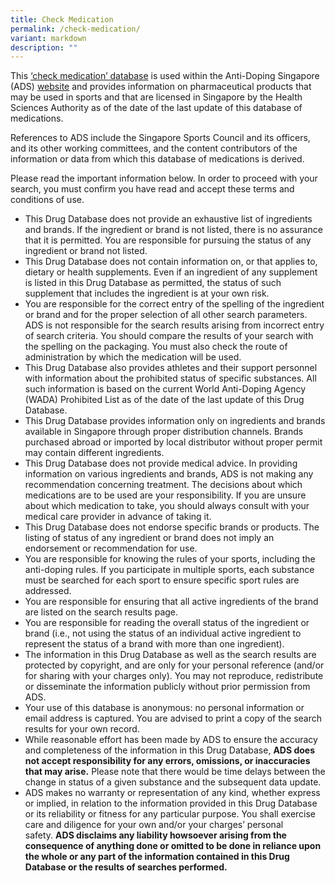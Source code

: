 ```yaml
---
title: Check Medication
permalink: /check-medication/
variant: markdown
description: ""
---
```

This [‘check medication’ database](https://checkmedication.sportsingapore.gov.sg/) is used within the Anti-Doping Singapore (ADS) [website](https://www.sportsingapore.gov.sg/our-work/anti-doping-singapore/about-ads/) and provides information on pharmaceutical products that may be used in sports and that are licensed in Singapore by the Health Sciences Authority as of the date of the last update of this database of medications.

References to ADS include the Singapore Sports Council and its officers, and its other working committees, and the content contributors of the information or data from which this database of medications is derived.

Please read the important information below. In order to proceed with your search, you must confirm you have read and accept these terms and conditions of use.
*   This Drug Database does not provide an exhaustive list of ingredients and brands. If the ingredient or brand is not listed, there is no assurance that it is permitted. You are responsible for pursuing the status of any ingredient or brand not listed.
*   This Drug Database does not contain information on, or that applies to, dietary or health supplements. Even if an ingredient of any supplement is listed in this Drug Database as permitted, the status of such supplement that includes the ingredient is at your own risk.
*   You are responsible for the correct entry of the spelling of the ingredient or brand and for the proper selection of all other search parameters. ADS is not responsible for the search results arising from incorrect entry of search criteria. You should compare the results of your search with the spelling on the packaging. You must also check the route of administration by which the medication will be used.
*   This Drug Database also provides athletes and their support personnel with information about the prohibited status of specific substances. All such information is based on the current World Anti-Doping Agency (WADA) Prohibited List as of the date of the last update of this Drug Database.
*   This Drug Database provides information only on ingredients and brands available in Singapore through proper distribution channels. Brands purchased abroad or imported by local distributor without proper permit may contain different ingredients.
*   This Drug Database does not provide medical advice. In providing information on various ingredients and brands, ADS is not making any recommendation concerning treatment. The decisions about which medications are to be used are your responsibility. If you are unsure about which medication to take, you should always consult with your medical care provider in advance of taking it.
*   This Drug Database does not endorse specific brands or products. The listing of status of any ingredient or brand does not imply an endorsement or recommendation for use.
*   You are responsible for knowing the rules of your sports, including the anti-doping rules. If you participate in multiple sports, each substance must be searched for each sport to ensure specific sport rules are addressed.
*   You are responsible for ensuring that all active ingredients of the brand are listed on the search results page.
*   You are responsible for reading the overall status of the ingredient or brand (i.e., not using the status of an individual active ingredient to represent the status of a brand with more than one ingredient).
*   The information in this Drug Database as well as the search results are protected by copyright, and are only for your personal reference (and/or for sharing with your charges only). You may not reproduce, redistribute or disseminate the information publicly without prior permission from ADS.
*   Your use of this database is anonymous: no personal information or email address is captured. You are advised to print a copy of the search results for your own record.
*   While reasonable effort has been made by ADS to ensure the accuracy and completeness of the information in this Drug Database, **ADS does not accept responsibility for any errors, omissions, or inaccuracies that may arise.** Please note that there would be time delays between the change in status of a given substance and the subsequent data update.
*   ADS makes no warranty or representation of any kind, whether express or implied, in relation to the information provided in this Drug Database or its reliability or fitness for any particular purpose. You shall exercise care and diligence for your own and/or your charges’ personal safety. **ADS disclaims any liability howsoever arising from the consequence of anything done or omitted to be done in reliance upon the whole or any part of the information contained in this Drug Database or the results of searches performed.**